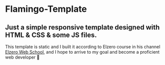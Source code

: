 # Flamingo-Template

## Just a simple responsive template designed with HTML & CSS & some JS files.

This template is static and I built it according to Elzero course in his channel [Elzero Web School](https://www.youtube.com/@ElzeroWebSchool), and I hope to arrive to my goal and become a proficient web developer 🙏
